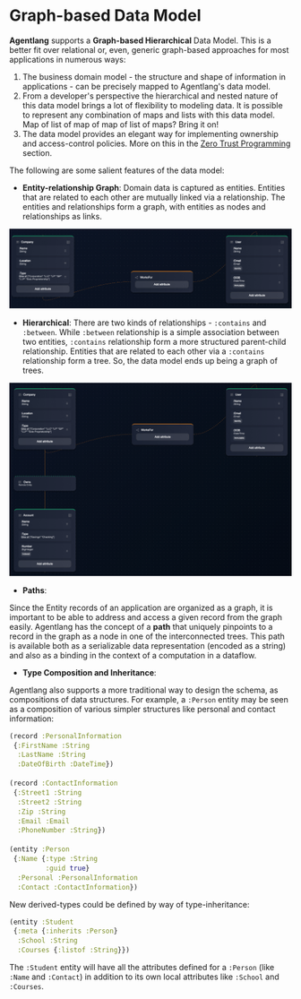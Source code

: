 # Graph-based Data Model

**Agentlang** supports a **Graph-based Hierarchical** Data Model. This is a better fit over relational or, even, generic graph-based approaches for most applications in numerous ways:

1. The business domain model - the structure and shape of information in applications - can be precisely mapped to Agentlang's data model.
2. From a developer's perspective the hierarchical and nested nature of this data model brings a lot of flexibility to modeling data. It is possible to represent any combination of maps and lists with this data model. Map of list of map of map of list of maps? Bring it on!
3. The data model provides an elegant way for implementing ownership and access-control policies. More on this in the [Zero Trust Programming](zero-trust-programming.md) section.

The following are some salient features of the data model:

* **Entity-relationship Graph**: Domain data is captured as entities. Entities that are related to each other are mutually linked via a relationship. The entities and relationships form a graph, with entities as nodes and relationships as links.

![Graph Data Model](img/entity-relationship.png "Entity-Relationship")

* **Hierarchical**: There are two kinds of relationships - `:contains` and `:between`. While `:between` relationship is a simple association between two entities, `:contains` relationship form a more structured parent-child relationship. Entities that are related to each other via a `:contains` relationship form a tree. So, the data model ends up being a graph of trees.

![Hierarchical Graph Data Model](img/entity-relationship-contains.png "Entity-Relationship-contains")

* **Paths**:

Since the Entity records of an application are organized as a graph, it is important to be able to address and access a given record from the graph easily. Agentlang has the concept of a **path** that uniquely pinpoints to a record in the graph as a node in one of the interconnected trees. This path is available both as a serializable data representation (encoded as a string) and also as a binding in the context of a computation in a dataflow.

* **Type Composition and Inheritance**:

Agentlang also supports a more traditional way to design the schema, as compositions of data structures. For example, a `:Person` entity may be seen as a composition of various simpler structures like personal and contact information:

```clojure
(record :PersonalInformation
 {:FirstName :String
  :LastName :String
  :DateOfBirth :DateTime})

(record :ContactInformation
 {:Street1 :String
  :Street2 :String
  :Zip :String
  :Email :Email
  :PhoneNumber :String})

(entity :Person
 {:Name {:type :String
         :guid true}
  :Personal :PersonalInformation
  :Contact :ContactInformation})
```

New derived-types could be defined by way of type-inheritance:

```clojure
(entity :Student
 {:meta {:inherits :Person}
  :School :String
  :Courses {:listof :String}})
```

The `:Student` entity will have all the attributes defined for a `:Person` (like `:Name` and `:Contact`) in addition to its own local attributes like `:School` and `:Courses`.
